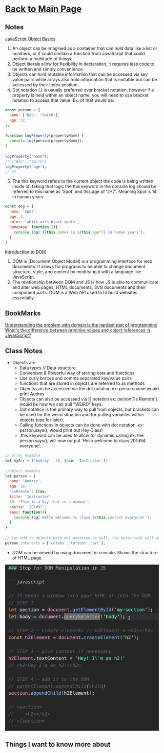 # [Back to Main Page](https://reecerenninger.github.io/reading-notes/)

## Notes

[JavaScript Object Basics](https://developer.mozilla.org/en-US/docs/Learn/JavaScript/Objects/Basics)

1. An object can be imagined as a container that can hold data like a list or numbers, or it could contain a function from JavaScript that could perform a multitude of things.  
2. Object literals allow for flexibility in declaration, it requires less code to be written and simply convenience.
3. Objects can hold mutable information that can be accessed via key value pairs while arrays also hold information that is mutable but can be accessed by their index position.
4. Dot notation (.) is usually preferred over bracket notation, however if a property is held within an object name, you will need to use bracket notation to access that value. Ex. of that would be:

```js
const person = {
  name: ["Bob", "Smith"],
  age: 32,
};

function logProperty(propertyName) {
  console.log(person[propertyName]);
}

logProperty("name");
// ["Bob", "Smith"]
logProperty("age");
// 32

```

5. The this keyword refers to the current object the code is being written inside of, taking that logic the this keyword in the console log should be referred to this.name as 'Spot' and this.age of '2*7'. Meaning Spot is 14 in human years.

``` js
const dog = {
  name: 'Spot',
  age: 2,
  color: 'white with black spots',
  humanAge: function (){
    console.log(`${this.name} is ${this.age*7} in human years`);
  }
}

```

[Introduction to DOM](https://developer.mozilla.org/en-US/docs/Web/API/Document_Object_Model/Introduction)

1. DOM is (Document Object Model) is a programming interface for web documents.  It allows for programs to be able to change document structure, style, and content by modifying it with a language like JavaScript.
2. The relationship between DOM and JS is how JS is able to communicate and alter web pages, HTML documents, SVG documents and their component parts.  DOM is a Web API used to to build websites essentially.

## BookMarks

[Understanding the problem with domain is the hardest part of programming](https://betterprogramming.pub/intermediate-javascript-whats-the-difference-between-primitive-values-and-object-references-e863d70677b)
[What's the difference between primitive values and object references in JavasScript?](https://simpleprogrammer.com/solving-problems-breaking-it-down/)

## Class Notes

- Objects are:
  - Data types // Data structure
  - Convenient & Powerful way of storing data and functions
  - Use curly braces and comma separated key/value pairs
  - functions that are stored in objects are referred to as methods
  - Objects can be accessed via the dot notation ex: person.name would print Audrey
  - Objects can also be accessed via [] notation ex: person['Is Remote'] would be how we can pull "WEIRD" keys.  
  - Dot notation is the primary way to pull from objects, but brackets can be used for the weird situation and for pulling variables within objects (use for later).
  - Calling functions in objects can be done with dot notation. ex: 
    person.says(); would print out Hey Class!
  - .this keyword can be used to allow for dynamic calling
    ex: the person.says(); will now output 'Hello welcome to class 201d94 everyone!.

```js
// array example
let myArr = ['Audrey', 36, true, 'Instructor'];

//object example
let person = {
  name: 'Audrey';
  age: 36;
  'isRemote': true;
  title: 'Instructor';
  10: 'This is a key that is a number';
  course: '201d97';
  says: function(){
    console.log(`Hello welcome to class ${this.course} everyone!`);
  }
}

// can add to objects with dot notation as well, the below code will add interests to the person object above
person.interests = ['celebs','tattoos','art'];

```

- DOM can be viewed by using document in console.  Shows the structure of HTML page.

![DOM image from lecture](DOM-basics-starter.png)

## Things I want to know more about
